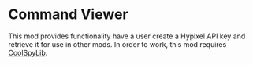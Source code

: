 # Command Viewer
This mod provides functionality have a user create a Hypixel API key and retrieve it for use in other mods. In order to work, this mod requires [CoolSpyLib](https://github.com/CoolSpy3/CoolSpyLibMC).
